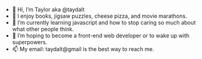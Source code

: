 - 👋 Hi, I’m Taylor aka @taydalt
- 👀 I enjoy books, jigsaw puzzles, cheese pizza, and movie marathons.
- 🌱 I’m currently learning javascript and how to stop caring so much about what other people think.
- 💞️ I’m hoping to become a front-end web developer or to wake up with superpowers.
- 📫 My email: taydalt@gmail is the best way to reach me.

<!---
taydalt/taydalt is a ✨ special ✨ repository because its `README.md` (this file) appears on your GitHub profile.
You can click the Preview link to take a look at your changes.
--->
